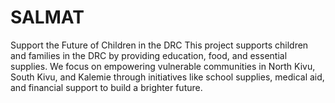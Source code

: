 # SALMAT
Support the Future of Children in the DRC  This project supports children and families in the DRC by providing education, food, and essential supplies. We focus on empowering vulnerable communities in North Kivu, South Kivu, and Kalemie through initiatives like school supplies, medical aid, and financial support to build a brighter future.
